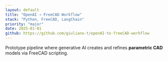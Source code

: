 ```yaml
---
layout: default
title: "OpenAI → FreeCAD Workflow"
stack: "Python, FreeCAD, LangChain"
priority: "major"
date: 2025-01-01
github: https://github.com/giuliano-t/openAI-to-freeCAD-workflow
---
```


Prototype pipeline where generative AI creates and refines **parametric CAD** models via FreeCAD scripting.
